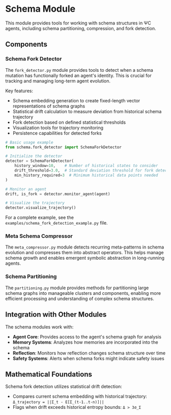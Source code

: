 # Schema Module

This module provides tools for working with schema structures in ΨC agents, including schema partitioning, compression, and fork detection.

## Components

### Schema Fork Detector

The `fork_detector.py` module provides tools to detect when a schema mutation has functionally forked an agent's identity. This is crucial for tracking and managing long-term agent evolution.

Key features:
- Schema embedding generation to create fixed-length vector representations of schema graphs
- Statistical drift calculation to measure deviation from historical schema trajectory
- Fork detection based on defined statistical thresholds
- Visualization tools for trajectory monitoring
- Persistence capabilities for detected forks

```python
# Basic usage example
from schema.fork_detector import SchemaForkDetector

# Initialize the detector
detector = SchemaForkDetector(
    history_window=10,    # Number of historical states to consider
    drift_threshold=3.0,  # Standard deviation threshold for fork detection
    min_history_required=3  # Minimum historical data points needed
)

# Monitor an agent
drift, is_fork = detector.monitor_agent(agent)

# Visualize the trajectory
detector.visualize_trajectory()
```

For a complete example, see the `examples/schema_fork_detection_example.py` file.

### Meta Schema Compressor

The `meta_compressor.py` module detects recurring meta-patterns in schema evolution and compresses them into abstract operators. This helps manage schema growth and enables emergent symbolic abstraction in long-running agents.

### Schema Partitioning

The `partitioning.py` module provides methods for partitioning large schema graphs into manageable clusters and components, enabling more efficient processing and understanding of complex schema structures.

## Integration with Other Modules

The schema modules work with:

- **Agent Core**: Provides access to the agent's schema graph for analysis
- **Memory Systems**: Analyzes how memories are incorporated into the schema
- **Reflection**: Monitors how reflection changes schema structure over time
- **Safety Systems**: Alerts when schema forks might indicate safety issues

## Mathematical Foundations

Schema fork detection utilizes statistical drift detection:
- Compares current schema embedding with historical trajectory: `Δ_trajectory = ||Σ_t - E[Σ_(t-1..t-n)]||`
- Flags when drift exceeds historical entropy bounds: `Δ > 3σ_Σ` 